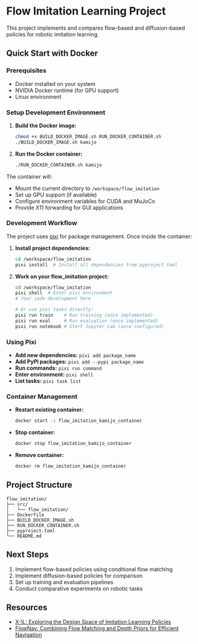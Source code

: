 # Flow Imitation Learning Project

This project implements and compares flow-based and diffusion-based policies for robotic imitation learning.

## Quick Start with Docker

### Prerequisites
- Docker installed on your system
- NVIDIA Docker runtime (for GPU support)
- Linux environment

### Setup Development Environment

1. **Build the Docker image:**
   ```bash
   chmod +x BUILD_DOCKER_IMAGE.sh RUN_DOCKER_CONTAINER.sh
   ./BUILD_DOCKER_IMAGE.sh kamijo
   ```

2. **Run the Docker container:**
   ```bash
   ./RUN_DOCKER_CONTAINER.sh kamijo
   ```

The container will:
- Mount the current directory to `/workspace/flow_imitation`
- Set up GPU support (if available)
- Configure environment variables for CUDA and MuJoCo
- Provide X11 forwarding for GUI applications

### Development Workflow

The project uses [pixi](https://pixi.sh/) for package management. Once inside the container:

1. **Install project dependencies:**
   ```bash
   cd /workspace/flow_imitation
   pixi install  # Install all dependencies from pyproject.toml
   ```

2. **Work on your flow_imitation project:**
   ```bash
   cd /workspace/flow_imitation
   pixi shell  # Enter pixi environment
   # Your code development here
   
   # Or use pixi tasks directly:
   pixi run train    # Run training (once implemented)
   pixi run eval     # Run evaluation (once implemented)
   pixi run notebook # Start Jupyter Lab (once configured)
   ```

### Using Pixi

- **Add new dependencies:** `pixi add package_name`
- **Add PyPI packages:** `pixi add --pypi package_name`
- **Run commands:** `pixi run command`
- **Enter environment:** `pixi shell`
- **List tasks:** `pixi task list`

### Container Management

- **Restart existing container:**
  ```bash
  docker start -i flow_imitation_kamijo_container
  ```

- **Stop container:**
  ```bash
  docker stop flow_imitation_kamijo_container
  ```

- **Remove container:**
  ```bash
  docker rm flow_imitation_kamijo_container
  ```

## Project Structure

```
flow_imitation/
├── src/
│   └── flow_imitation/
├── Dockerfile
├── BUILD_DOCKER_IMAGE.sh
├── RUN_DOCKER_CONTAINER.sh
├── pyproject.toml
└── README.md
```

## Next Steps

1. Implement flow-based policies using conditional flow matching
2. Implement diffusion-based policies for comparison
3. Set up training and evaluation pipelines
4. Conduct comparative experiments on robotic tasks

## Resources

- [X-IL: Exploring the Design Space of Imitation Learning Policies](https://arxiv.org/abs/2502.12330)
- [FlowNav: Combining Flow Matching and Depth Priors for Efficient Navigation](https://arxiv.org/abs/2411.09524) 